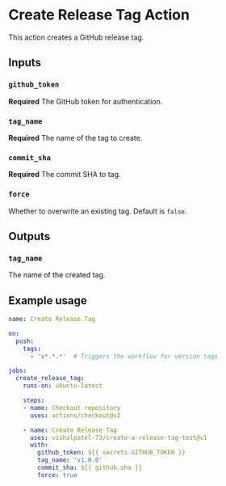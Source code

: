 # Create Release Tag Action

This action creates a GitHub release tag.

## Inputs

### `github_token`

**Required** The GitHub token for authentication.

### `tag_name`

**Required** The name of the tag to create.

### `commit_sha`

**Required** The commit SHA to tag.

### `force`

Whether to overwrite an existing tag. Default is `false`.

## Outputs

### `tag_name`

The name of the created tag.

## Example usage

```yaml
name: Create Release Tag

on:
  push:
    tags:
      - 'v*.*.*'  # Triggers the workflow for version tags

jobs:
  create_release_tag:
    runs-on: ubuntu-latest

    steps:
    - name: Checkout repository
      uses: actions/checkout@v2

    - name: Create Release Tag
      uses: vishalpatel-73/create-a-release-tag-test@v1
      with:
        github_token: ${{ secrets.GITHUB_TOKEN }}
        tag_name: 'v1.0.0'
        commit_sha: ${{ github.sha }}
        force: true
